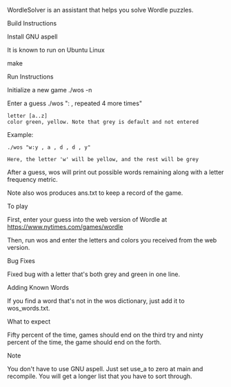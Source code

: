WordleSolver is an assistant that helps you solve Wordle puzzles.

Build Instructions

  Install GNU aspell
  
  It is known to run on Ubuntu Linux

  make

Run Instructions

  Initialize a new game
  	     ./wos -n

  Enter a guess
  	./wos "<letter>:<color initial> , repeated 4 more times"

	letter [a..z]
	color green, yellow. Note that grey is default and not entered

  Example:

	./wos "w:y , a , d , d , y"

	Here, the letter 'w' will be yellow, and the rest will be grey

  After a guess, wos will print out possible words remaining along with
  a letter frequency metric.

  Note also wos produces ans.txt to keep a record of the game.

To play

  First, enter your guess into the web version of Wordle at
  https://www.nytimes.com/games/wordle

  Then, run wos and enter the letters and colors you received from
  the web version.

Bug Fixes

  Fixed bug with a letter that's both grey and green in one line.

Adding Known Words

  If you find a word that's not in the wos dictionary, just add it to
  wos_words.txt.

What to expect

  Fifty percent of the time, games should end on the third try and
  ninty percent of the time, the game should end on the forth.

Note

  You don't have to use GNU aspell. Just set use_a to zero at main and recompile.
  You will get a longer list that you have to sort through.
  